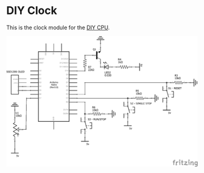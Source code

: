 # DIY Clock

This is the clock module for the [DIY CPU](https://github.com/skagra/diy-cpu).

![schematic](docs/diy-clock_schematic.png)
